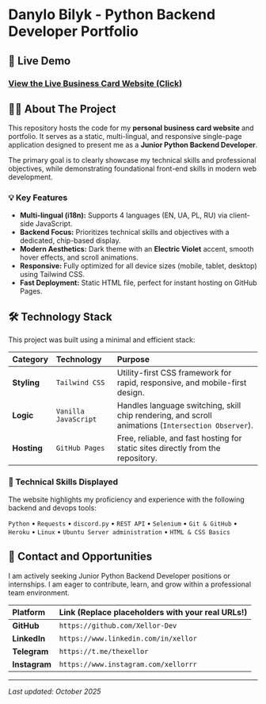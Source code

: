 # Danylo Bilyk - Python Backend Developer Portfolio

## 🚀 Live Demo

### [View the Live Business Card Website (Click)](https://xellor-dev.github.io/portfolio/)

## 👨‍💻 About The Project

This repository hosts the code for my **personal business card website** and portfolio. It serves as a static, multi-lingual, and responsive single-page application designed to present me as a **Junior Python Backend Developer**.

The primary goal is to clearly showcase my technical skills and professional objectives, while demonstrating foundational front-end skills in modern web development.

### 💡 Key Features

* **Multi-lingual (i18n):** Supports 4 languages (EN, UA, PL, RU) via client-side JavaScript.
* **Backend Focus:** Prioritizes technical skills and objectives with a dedicated, chip-based display.
* **Modern Aesthetics:** Dark theme with an **Electric Violet** accent, smooth hover effects, and scroll animations.
* **Responsive:** Fully optimized for all device sizes (mobile, tablet, desktop) using Tailwind CSS.
* **Fast Deployment:** Static HTML file, perfect for instant hosting on GitHub Pages.

## 🛠️ Technology Stack

This project was built using a minimal and efficient stack:

| **Category** | **Technology** | **Purpose** | 
| :--- | :--- | :--- |
| **Styling** | `Tailwind CSS` | Utility-first CSS framework for rapid, responsive, and mobile-first design. | 
| **Logic** | `Vanilla JavaScript` | Handles language switching, skill chip rendering, and scroll animations (`Intersection Observer`). | 
| **Hosting** | `GitHub Pages` | Free, reliable, and fast hosting for static sites directly from the repository. | 

### 🎯 Technical Skills Displayed

The website highlights my proficiency and experience with the following backend and devops tools:

`Python` • `Requests` • `discord.py` • `REST API` • `Selenium` • `Git & GitHub` • `Heroku` • `Linux` • `Ubuntu Server administration` • `HTML & CSS Basics`

## 🤝 Contact and Opportunities

I am actively seeking Junior Python Backend Developer positions or internships. I am eager to contribute, learn, and grow within a professional team environment.

| **Platform** | **Link (Replace placeholders with your real URLs!)** | 
| :--- | :--- |
| **GitHub** | `https://github.com/Xellor-Dev` | 
| **LinkedIn** | `https://www.linkedin.com/in/xellor` | 
| **Telegram** | `https://t.me/thexellor` | 
| **Instagram** | `https://www.instagram.com/xellorrr` | 

***
*Last updated: October 2025*

